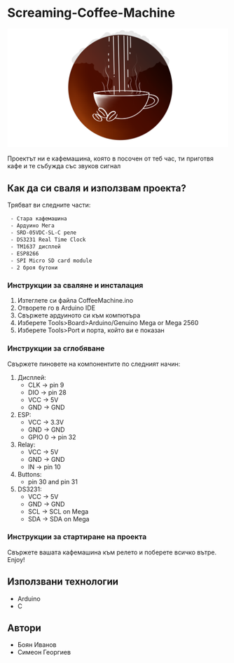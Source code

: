 # Screaming-Coffee-Machine

![alt text](https://github.com/bobig6/Screaming-Coffee-Machine/blob/master/VideoAndPhotos/coffee.png?raw=true)

Проектът ни е кафемашина, която в посочен от теб час, ти приготвя кафе и те събужда със звуков сигнал


## Как да си сваля и използвам проекта?

Трябват ви следните части:

     - Стара кафемашина
     - Ардуино Мега
     - SRD-05VDC-SL-C реле
     - DS3231 Real Time Clock 
     - ТМ1637 дисплей
     - ESP8266
     - SPI Micro SD card module 
     - 2 броя бутони

### Инструкции за сваляне и инсталация

1) Изтеглете си файла CoffeeMachine.ino
2) Отворете го в Arduino IDE
3) Свържете ардуиното си към компютъра
4) Изберете Tools>Board>Arduino/Genuino Mega or Mega 2560
5) Изберете Tools>Port и порта, който ви е показан

### Инструкции за сглобяване
Свържете пиновете на компонентите по следният начин:

1) Дисплей:
      - CLK -> pin 9
      - DIO -> pin 28
      - VCC -> 5V
      - GND -> GND
2) ESP:
      - VCC -> 3.3V
      - GND -> GND
      - GPIO 0 -> pin 32
3) Relay:
      - VCC -> 5V
      - GND -> GND
      - IN -> pin 10
4) Buttons:
      - pin 30 and pin 31
5) DS3231:
      - VCC -> 5V
      - GND -> GND
      - SCL -> SCL on Mega
      - SDA -> SDA on Mega


### Инструкции за стартиране на проекта

Свържете вашата кафемашина към релето и поберете всичко вътре. Enjoy!

## Използвани технологии

* Arduino
* C

## Автори

* Боян Иванов
* Симеон Георгиев

